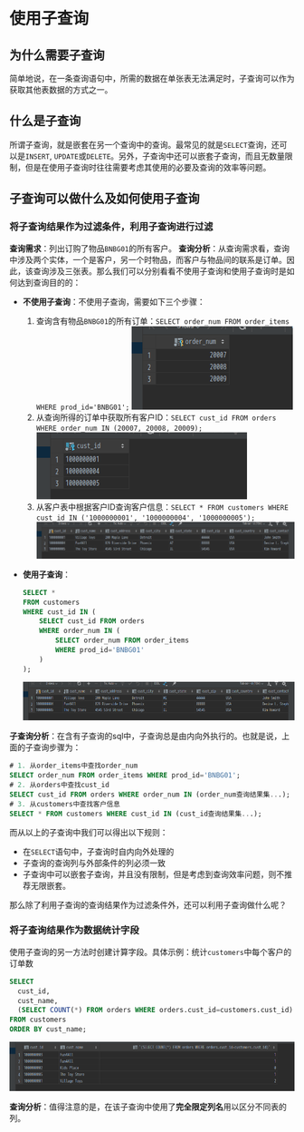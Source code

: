 # 使用子查询

## 为什么需要子查询

简单地说，在一条查询语句中，所需的数据在单张表无法满足时，子查询可以作为获取其他表数据的方式之一。

## 什么是子查询

所谓子查询，就是嵌套在另一个查询中的查询。最常见的就是`SELECT`查询，还可以是`INSERT`, `UPDATE`或`DELETE`。另外，子查询中还可以嵌套子查询，而且无数量限制，但是在使用子查询时往往需要考虑其使用的必要及查询的效率等问题。

## 子查询可以做什么及如何使用子查询

### 将子查询结果作为过滤条件，利用子查询进行过滤

**查询需求**：列出订购了物品`BNBG01`的所有客户。
**查询分析**：从查询需求看，查询中涉及两个实体，一个是客户，另一个时物品，而客户与物品间的联系是订单。因此，该查询涉及三张表。那么我们可以分别看看不使用子查询和使用子查询时是如何达到查询目的的：

- **不使用子查询**：不使用子查询，需要如下三个步骤：
    1. 查询含有物品`BNBG01`的所有订单：`SELECT order_num FROM order_items WHERE prod_id='BNBG01';`
    ![subselect01](static/images/subselect01.png)
    2. 从查询所得的订单中获取所有客户ID：`SELECT cust_id FROM orders WHERE order_num IN (20007, 20008, 20009);`
    ![subselect02](static/images/subselect02.png)
    3. 从客户表中根据客户ID查询客户信息：`SELECT * FROM customers WHERE cust_id IN ('1000000001', '1000000004', '1000000005');`
    ![subselect03](static/images/subselect03.png)
- **使用子查询**：

    ```sql
    SELECT *
    FROM customers
    WHERE cust_id IN (
        SELECT cust_id FROM orders
        WHERE order_num IN (
            SELECT order_num FROM order_items
            WHERE prod_id='BNBG01'
        )
    );
    ```

    ![subselect03](static/images/subselect03.png)

**子查询分析**：在含有子查询的sql中，子查询总是由内向外执行的。也就是说，上面的子查询步骤为：

```sql
# 1. 从order_items中查找order_num
SELECT order_num FROM order_items WHERE prod_id='BNBG01';
# 2. 从orders中查找cust_id
SELECT cust_id FROM orders WHERE order_num IN (order_num查询结果集...);
# 3. 从customers中查找客户信息
SELECT * FROM customers WHERE cust_id IN (cust_id查询结果集...);
```

而从以上的子查询中我们可以得出以下规则：

- 在`SELECT`语句中，子查询时自内向外处理的
- 子查询的查询列与外部条件的列必须一致
- 子查询中可以嵌套子查询，并且没有限制，但是考虑到查询效率问题，则不推荐无限嵌套。

那么除了利用子查询的查询结果作为过滤条件外，还可以利用子查询做什么呢？

### 将子查询结果作为数据统计字段

使用子查询的另一方法时创建计算字段。具体示例：统计`customers`中每个客户的订单数

```sql
SELECT
  cust_id,
  cust_name,
  (SELECT COUNT(*) FROM orders WHERE orders.cust_id=customers.cust_id)
FROM customers
ORDER BY cust_name;
```

![subselect04](static/images/subselect04.png)

**查询分析**：值得注意的是，在该子查询中使用了**完全限定列名**用以区分不同表的列。
